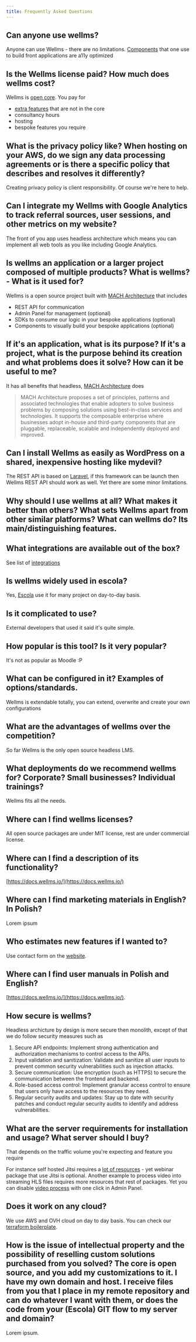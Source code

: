 ```yaml
---
title: Frequently Asked Questions
---
```


## Can anyone use wellms?

Anyone can use Wellms - there are no limitations. [Components](https://components.wellms.io/) that one use to build front applications are a11y optimized

## Is the Wellms license paid? How much does wellms cost?

Wellms is [open core](https://en.wikipedia.org/wiki/Open-core_model). You pay for

- [extra features](/faq/paid-features) that are not in the core
- consultancy hours
- hosting
- bespoke features you require

## What is the privacy policy like? When hosting on your AWS, do we sign any data processing agreements or is there a specific policy that describes and resolves it differently?

Creating privacy policy is client responsibility. Of course we're here to help.

## Can I integrate my Wellms with Google Analytics to track referral sources, user sessions, and other metrics on my website?

The front of you app uses headless architecture which means you can implement all web tools as you like including Google Analytics.

## Is wellms an application or a larger project composed of multiple products? What is wellms? - What is it used for?

Wellms is a open source project built with [MACH Architecture](https://macharchitecture.com/) that includes

- REST API for communication
- Admin Panel for management (optional)
- SDKs to consume our logic in your bespoke applications (optional)
- Components to visually build your bespoke applications (optional)

## If it's an application, what is its purpose? If it's a project, what is the purpose behind its creation and what problems does it solve? How can it be useful to me?

It has all benefits that headless, [MACH Architecture](https://macharchitecture.com/) does

> MACH Architecture proposes a set of principles, patterns and associated technologies that enable adopters to solve business problems by composing solutions using best-in-class services and technologies. It supports the composable enterprise where businesses adopt in-house and third-party components that are pluggable, replaceable, scalable and independently deployed and improved.

## Can I install Wellms as easily as WordPress on a shared, inexpensive hosting like mydevil?

The REST API is based on [Laravel](https://laravel.com/docs/10.x/installation), if this framework can be launch then Wellms REST API should work as well. Yet there are some minor limitations.

## Why should I use wellms at all? What makes it better than others? What sets Wellms apart from other similar platforms? What can wellms do? Its main/distinguishing features.

## What integrations are available out of the box?

See list of [integrations](/faq/integrations)

## Is wellms widely used in escola?

Yes, [Escola](https://escolasoft.com/) use it for many project on day-to-day basis.

## Is it complicated to use?

External developers that used it said it's quite simple.

## How popular is this tool? Is it very popular?

It's not as popular as Moodle :P

## What can be configured in it? Examples of options/standards.

Wellms is extendable totally, you can extend, overwrite and create your own configurations

## What are the advantages of wellms over the competition?

So far Wellms is the only open source headless LMS.

## What deployments do we recommend wellms for? Corporate? Small businesses? Individual trainings?

Wellms fits all the needs.

## Where can I find wellms licenses?

All open source packages are under MIT license, rest are under commercial license.

## Where can I find a description of its functionality?

[https://docs.wellms.io/](https://docs.wellms.io/)

## Where can I find marketing materials in English? In Polish?

Lorem ipsum

## Who estimates new features if I wanted to?

Use contact form on the [website](https://www.wellms.io/).

## Where can I find user manuals in Polish and English?

[https://docs.wellms.io/](https://docs.wellms.io/).

## How secure is wellms?

Headless archicture by design is more secure then monolith, except of that we do follow security measures such as

1. Secure API endpoints: Implement strong authentication and authorization mechanisms to control access to the APIs.
2. Input validation and sanitization: Validate and sanitize all user inputs to prevent common security vulnerabilities such as injection attacks.
3. Secure communication: Use encryption (such as HTTPS) to secure the communication between the frontend and backend.
4. Role-based access control: Implement granular access control to ensure that users only have access to the resources they need.
5. Regular security audits and updates: Stay up to date with security patches and conduct regular security audits to identify and address vulnerabilities.

## What are the server requirements for installation and usage? What server should I buy?

That depends on the traffic volume you're expecting and feature you require

For instance self hosted Jitsi requires a [lot of resources](https://jitsi.github.io/handbook/docs/devops-guide/devops-guide-requirements/) - yet webinar package that use Jitsi is optional.
Another example to process video into streaming HLS files requires more resources that rest of packages. Yet you can disable [video process](https://github.com/EscolaLMS/Video) with one click in Admin Panel.

## Does it work on any cloud?

We use AWS and OVH cloud on day to day basis. You can check our [terraform boilerplate](https://github.com/EscolaLMS/aws-ecs-terraform).

## How is the issue of intellectual property and the possibility of reselling custom solutions purchased from you solved? The core is open source, and you add my customizations to it. I have my own domain and host. I receive files from you that I place in my remote repository and can do whatever I want with them, or does the code from your (Escola) GIT flow to my server and domain?

Lorem ipsum.
